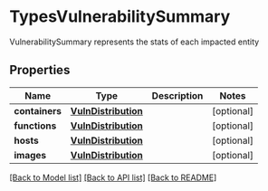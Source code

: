 # TypesVulnerabilitySummary

VulnerabilitySummary represents the stats of each impacted entity

## Properties
Name | Type | Description | Notes
------------ | ------------- | ------------- | -------------
**containers** | [**VulnDistribution**](VulnDistribution.md) |  | [optional] 
**functions** | [**VulnDistribution**](VulnDistribution.md) |  | [optional] 
**hosts** | [**VulnDistribution**](VulnDistribution.md) |  | [optional] 
**images** | [**VulnDistribution**](VulnDistribution.md) |  | [optional] 

[[Back to Model list]](../README.md#documentation-for-models) [[Back to API list]](../README.md#documentation-for-api-endpoints) [[Back to README]](../README.md)



